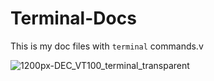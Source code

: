 # Terminal-Docs
This is my doc files with `terminal` commands.v

![1200px-DEC_VT100_terminal_transparent](https://github.com/vytautasmatukynas/Terminal-Docs/assets/51360361/e2d0bf1c-6593-44dd-af1b-b04bf7e44707)
